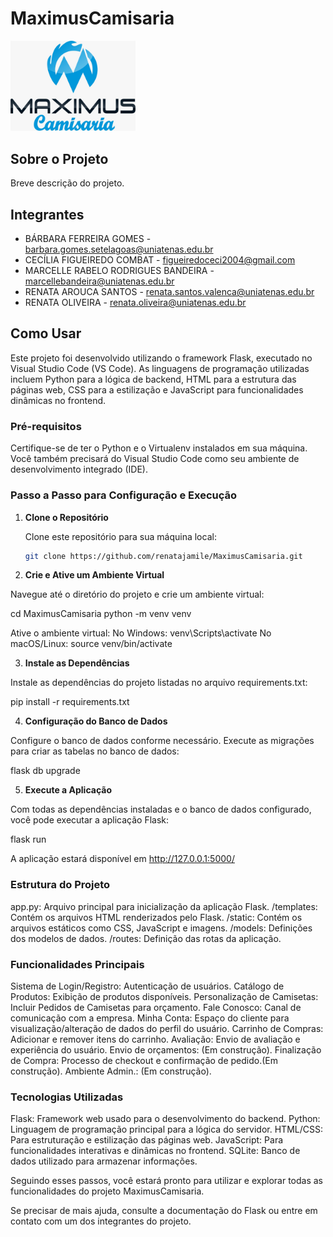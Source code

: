 # MaximusCamisaria

<img src="./loja/static/images/logoBranca.jpeg" alt="Logo" width="200">

## Sobre o Projeto

Breve descrição do projeto.

## Integrantes

- BÁRBARA FERREIRA GOMES - barbara.gomes.setelagoas@uniatenas.edu.br
- CECÍLIA FIGUEIREDO COMBAT - figueiredoceci2004@gmail.com
- MARCELLE RABELO RODRIGUES BANDEIRA - marcellebandeira@uniatenas.edu.br
- RENATA AROUCA SANTOS - renata.santos.valenca@uniatenas.edu.br
- RENATA OLIVEIRA - renata.oliveira@uniatenas.edu.br

## Como Usar

Este projeto foi desenvolvido utilizando o framework Flask, executado no Visual Studio Code (VS Code). As linguagens de programação utilizadas incluem Python para a lógica de backend, HTML para a estrutura das páginas web, CSS para a estilização e JavaScript para funcionalidades dinâmicas no frontend.

### Pré-requisitos

Certifique-se de ter o Python e o Virtualenv instalados em sua máquina. Você também precisará do Visual Studio Code como seu ambiente de desenvolvimento integrado (IDE).

### Passo a Passo para Configuração e Execução

1. **Clone o Repositório**

   Clone este repositório para sua máquina local:

   ```bash
   git clone https://github.com/renatajamile/MaximusCamisaria.git


2. **Crie e Ative um Ambiente Virtual**

Navegue até o diretório do projeto e crie um ambiente virtual:

cd MaximusCamisaria
python -m venv venv

Ative o ambiente virtual:
No Windows: venv\Scripts\activate
No macOS/Linux: source venv/bin/activate

3. **Instale as Dependências**

Instale as dependências do projeto listadas no arquivo requirements.txt: 

pip install -r requirements.txt

4. **Configuração do Banco de Dados**

Configure o banco de dados conforme necessário. Execute as migrações para criar as tabelas no banco de dados:

flask db upgrade

5. **Execute a Aplicação**

Com todas as dependências instaladas e o banco de dados configurado, você pode executar a aplicação Flask:

flask run

A aplicação estará disponível em http://127.0.0.1:5000/

### Estrutura do Projeto
app.py: Arquivo principal para inicialização da aplicação Flask.
/templates: Contém os arquivos HTML renderizados pelo Flask.
/static: Contém os arquivos estáticos como CSS, JavaScript e imagens.
/models: Definições dos modelos de dados.
/routes: Definição das rotas da aplicação.

### Funcionalidades Principais
Sistema de Login/Registro: Autenticação de usuários.
Catálogo de Produtos: Exibição de produtos disponíveis.
Personalização de Camisetas: Incluir Pedidos de Camisetas para orçamento.
Fale Conosco: Canal de comunicação com a empresa.
Minha Conta: Espaço do cliente para visualização/alteração de dados do perfil do usuário.
Carrinho de Compras: Adicionar e remover itens do carrinho. 
Avaliação: Envio de avaliação e experiência do usuário.
Envio de orçamentos: (Em construção).
Finalização de Compra: Processo de checkout e confirmação de pedido.(Em construção).
Ambiente Admin.: (Em construção).

### Tecnologias Utilizadas
Flask: Framework web usado para o desenvolvimento do backend.
Python: Linguagem de programação principal para a lógica do servidor.
HTML/CSS: Para estruturação e estilização das páginas web.
JavaScript: Para funcionalidades interativas e dinâmicas no frontend.
SQLite: Banco de dados utilizado para armazenar informações.

Seguindo esses passos, você estará pronto para utilizar e explorar todas as funcionalidades do projeto MaximusCamisaria. 

Se precisar de mais ajuda, consulte a documentação do Flask ou entre em contato com um dos integrantes do projeto.
